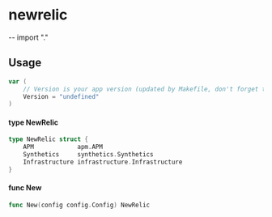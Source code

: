 # newrelic
--
    import "."


## Usage

```go
var (
	// Version is your app version (updated by Makefile, don't forget to TAG YOUR RELEASE)
	Version = "undefined"
)
```

#### type NewRelic

```go
type NewRelic struct {
	APM            apm.APM
	Synthetics     synthetics.Synthetics
	Infrastructure infrastructure.Infrastructure
}
```


#### func  New

```go
func New(config config.Config) NewRelic
```
